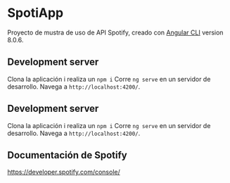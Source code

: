# SpotiApp

Proyecto de mustra de uso de API Spotify, creado con [Angular CLI](https://github.com/angular/angular-cli) version 8.0.6.

## Development server

Clona la aplicación i realiza un `npm i`
Corre `ng serve` en un servidor de desarrollo. Navega a `http://localhost:4200/`.

## Development server

Clona la aplicación i realiza un `npm i`
Corre `ng serve` en un servidor de desarrollo. Navega a `http://localhost:4200/`.

## Documentación de Spotify
https://developer.spotify.com/console/
